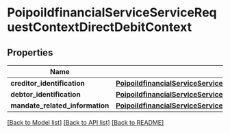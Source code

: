 # PoipoiIdfinancialServiceServiceRequestContextDirectDebitContext

## Properties
Name | Type | Description | Notes
------------ | ------------- | ------------- | -------------
**creditor_identification** | [**PoipoiIdfinancialServiceServiceRequestContextDirectDebitContextCreditorIdentification**](PoipoiIdfinancialServiceServiceRequestContextDirectDebitContextCreditorIdentification.md) |  | 
**debtor_identification** | [**PoipoiIdfinancialServiceServiceRequestContextDirectDebitContextDebtorIdentification**](PoipoiIdfinancialServiceServiceRequestContextDirectDebitContextDebtorIdentification.md) |  | [optional] 
**mandate_related_information** | [**PoipoiIdfinancialServiceServiceRequestContextDirectDebitContextMandateRelatedInformation**](PoipoiIdfinancialServiceServiceRequestContextDirectDebitContextMandateRelatedInformation.md) |  | 

[[Back to Model list]](../README.md#documentation-for-models) [[Back to API list]](../README.md#documentation-for-api-endpoints) [[Back to README]](../README.md)


